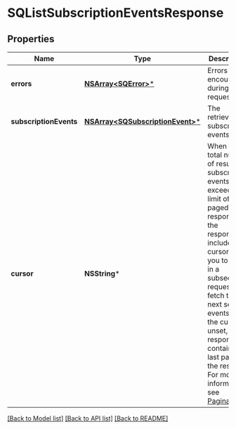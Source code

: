 # SQListSubscriptionEventsResponse

## Properties
Name | Type | Description | Notes
------------ | ------------- | ------------- | -------------
**errors** | [**NSArray&lt;SQError&gt;***](SQError.md) | Errors encountered during the request. | [optional] 
**subscriptionEvents** | [**NSArray&lt;SQSubscriptionEvent&gt;***](SQSubscriptionEvent.md) | The retrieved subscription events. | [optional] 
**cursor** | **NSString*** | When the total number of resulting subscription events exceeds the limit of a paged response,  the response includes a cursor for you to use in a subsequent request to fetch the next set of events. If the cursor is unset, the response contains the last page of the results.  For more information, see [Pagination](https://developer.squareup.com/docs/build-basics/common-api-patterns/pagination). | [optional] 

[[Back to Model list]](../README.md#documentation-for-models) [[Back to API list]](../README.md#documentation-for-api-endpoints) [[Back to README]](../README.md)


